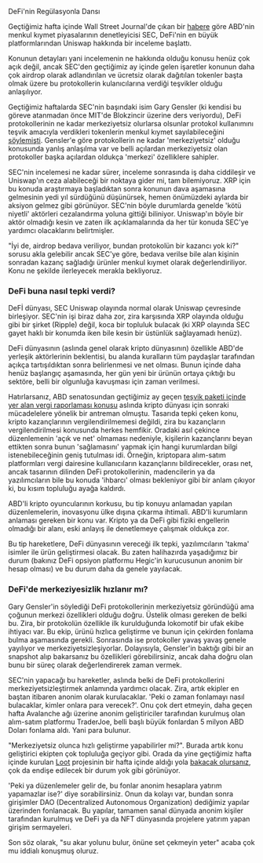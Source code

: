 DeFi'nin Regülasyonla Dansı

Geçtiğimiz hafta içinde Wall Street Journal'de çıkan bir [habere](https://www.wsj.com/articles/regulators-investigate-crypto-exchange-developer-uniswap-labs-11630666800) göre ABD'nin menkul kıymet piyasalarının denetleyicisi SEC, DeFi'nin en büyük platformlarından Uniswap hakkında bir inceleme başlattı. 

Konunun detayları yani incelemenin ne hakkında olduğu konusu henüz çok açık değil, ancak SEC'den geçtiğimiz ay içinde gelen işaretler konunun daha çok airdrop olarak adlandırılan ve ücretsiz olarak dağıtılan tokenler başta olmak üzere bu protokollerin kulanıcılarına verdiği teşvikler olduğu anlaşılıyor. 

Geçtiğimiz haftalarda SEC'nin başındaki isim Gary Gensler (ki kendisi bu göreve atanmadan önce MIT'de Blokzincir üzerine ders veriyordu), DeFi protokollerinin ne kadar merkeziyetsiz olurlarsa olsunlar protokol kullanımını teşvik amacıyla verdikleri tokenlerin menkul kıymet sayılabileceğini [söylemişti](https://www.theblockcrypto.com/linked/115016/defi-projects-regulation-sec-chairman-gensler). Gensler'e göre protokollerin ne kadar 'merkeziyetsiz' olduğu konusunda yanlış anlaşılma var ve belli açılardan merkeziyetsiz olan protokoller başka açılardan oldukça 'merkezi' özelliklere sahipler. 

SEC'nin incelemesi ne kadar sürer, inceleme sonrasında iş daha ciddileşir ve Uniswap'ın ceza alabileceği bir noktaya gider mi, tam bilemiyoruz. XRP için bu konuda araştırmaya başladıktan sonra konunun dava aşamasına gelmesinin yedi yıl sürdüğünü düşünürsek, hemen önümüzdeki aylarda bir aksiyon gelmez gibi görünüyor. SEC'nin böyle durumlarda genelde 'kötü niyetli' aktörleri cezalandırma yoluna gittiği biliniyor. Uniswap'ın böyle bir aktör olmadığı kesin ve zaten ilk açıklamalarında da her tür konuda SEC'ye yardımcı olacaklarını belirtmişler. 

"İyi de, airdrop bedava veriliyor, bundan protokolün bir kazancı yok ki?" sorusu akla gelebilir ancak SEC'ye göre, bedava verilse bile alan kişinin sonradan kazanç sağladığı ürünler menkul kıymet olarak değerlendiriliyor. Konu ne şekilde ilerleyecek merakla bekliyoruz. 

### DeFi buna nasıl tepki verdi?

DeFİ dünyası, SEC Uniswap olayında normal olarak Uniswap çevresinde birleşiyor. SEC'nin işi biraz daha zor, zira karşısında XRP olayında olduğu gibi bir şirket (Ripple) değil, koca bir topluluk bulacak (ki XRP olayında SEC gayet haklı bir konumda iken bile kesin bir üstünlük sağlayamadı henüz). 

DeFi dünyasının (aslında genel olarak kripto dünyasının) özellikle ABD'de yerleşik aktörlerinin beklentisi, bu alanda kuralların tüm paydaşlar tarafından açıkça tartışıldıktan sonra belirlenmesi ve net olması. Bunun içinde daha henüz başlangıç aşamasında, her gün yeni bir ürünün ortaya çıktığı bu sektöre, belli bir olgunluğa kavuşması için zaman verilmesi. 

Hatırlarsanız, ABD senatosundan geçtiğimiz ay geçen [teşvik paketi içinde yer alan vergi raporlaması konusu](https://www.cnbc.com/2021/08/11/crypto-lawmakers-fought-over-the-infrastructure-bill-heres-whats-next.html) aslında kripto dünyası için sonraki mücadelelere yönelik bir antreman olmuştu. Tasarıda tepki çeken konu, kripto kazançlarının vergilendirilmemesi değildi, zira bu kazançların vergilendirilmesi konusunda herkes hemfikir. Oradaki asıl çekince  düzenlemenin 'açık ve net' olmaması nedeniyle, kişilerin kazançlarını beyan ettikten sonra bunun 'sağlamasını' yapmak için hangi kurumlardan bilgi istenebileceğinin geniş tutulması idi. Örneğin, kriptopara alım-satım platformları vergi dairesine kullanıcıların kazançlarını bildirecekler, orası net, ancak tasarının dilinden DeFi protokollerinin, madencilerin ya da yazılımcıların bile bu konuda 'ihbarcı' olması bekleniyor gibi bir anlam çıkıyor ki, bu kısım topluluğu ayağa kaldırdı. 

ABD'li kripto oyuncularının korkusu, bu tip konuyu anlamadan yapılan düzenlemelerin, inovasyonu ülke dışına çıkarma ihtimali. ABD'li kurumların anlaması gereken bir konu var. Kripto ya da DeFi gibi fiziki engellerin olmadığı bir alanı, eski anlayış ile denetlemeye çalışmak oldukça zor. 

Bu tip hareketlere, DeFi dünyasının vereceği ilk tepki, yazılımcıların 'takma' isimler ile ürün geliştirmesi olacak. Bu zaten halihazırda yaşadığımız bir durum (bakınız DeFi opsiyon platformu Hegic'in kurucusunun anonim bir hesap olması) ve bu durum daha da genele yayılacak. 

### DeFi'de merkeziyesizlik hızlanır mı?
Gary Gensler'in söylediği DeFi protokollerinin merkeziyetsiz göründüğü ama çoğunun merkezi özellikleri olduğu doğru. Üstelik olması gereken de belki bu. Zira, bir protokolün özellikle ilk kurulduğunda lokomotif bir ufak ekibe ihtiyacı var. Bu ekip, ürünü hızlıca geliştirme ve bunun için çekirden fonlama bulma aşamasında gerekli. Sonrasında ise protokoller yavaş yavaş genele yayılıyor ve merkeziyetsizleşiyorlar. Dolayısıyla, Gensler'in baktığı gibi bir an snapshot alıp bakarsanız bu özellikleri görebilirsiniz, ancak daha doğru olan bunu bir süreç olarak değerlendirerek zaman vermek. 

SEC'nin yapacağı bu hareketler, aslında belki de DeFi protokollerini merkeziyetsizleştirmek anlamında yardımcı olacak. Zira, artık ekipler en baştan itibaren anonim olarak kurulacaklar. 'Peki o zaman fonlamayı nasıl bulacaklar, kimler onlara para verecek?'. Onu çok dert etmeyin, daha geçen hafta Avalanche ağı üzerine anonim geliştiriciler tarafından kurulmuş olan alım-satım platformu TraderJoe, belli başlı büyük fonlardan 5 milyon ABD Doları fonlama aldı. Yani para bulunur. 

"Merkeziyetsiz olunca hızlı geliştirme yapabilirler mi?". Burada artık konu geliştirici ekipten çok topluluğa geçiyor gibi. Orada da yine geçtiğimiz hafta içinde kurulan [Loot](https://www.lootproject.com/) projesinin bir hafta içinde aldığı yola [bakacak olursanız](https://techcrunch.com/2021/09/03/loot-games-the-crypto-world/), çok da endişe edilecek bir durum yok gibi görünüyor. 

'Peki ya düzenlemeler gelir de, bu fonlar anonim hesaplara yatırım yapamazlar ise?' diye sorabilirsiniz. Onun da kolayı var, bundan sonra girişimler DAO (Decentralized Autonomous Organization) dediğimiz yapılar üzerinden fonlanacak. Bu yapılar, tamamen sanal dünyada anonim kişiler tarafından kurulmuş ve DeFi ya da NFT dünyasında projelere yatırım yapan girişim sermayeleri. 

Son söz olarak, "su akar yolunu bulur, önüne set çekmeyin yeter" acaba çok mu iddialı konuşmuş oluruz. 
